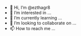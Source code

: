 - 👋 Hi, I’m @ezthagr8
- 👀 I’m interested in ...
- 🌱 I’m currently learning ...
- 💞️ I’m looking to collaborate on ...
- 📫 How to reach me ...

<!---
ezthagr8/ezthagr8 is a ✨ special ✨ repository because its `README.md` (this file) appears on your GitHub profile.
You can click the Preview link to take a look at your changes.
--->
